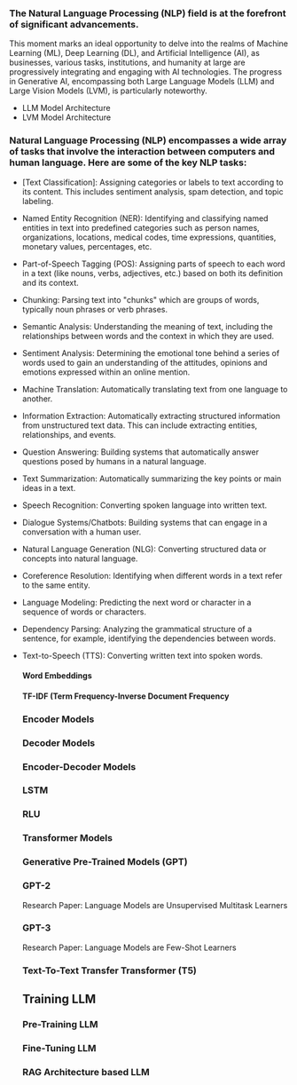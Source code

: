 ### The Natural Language Processing (NLP) field is at the forefront of significant advancements.

This moment marks an ideal opportunity to delve into the realms of Machine Learning (ML), Deep Learning (DL), and Artificial Intelligence (AI), 
as businesses, various tasks, institutions, and humanity at large are progressively integrating and engaging with AI technologies. 
The progress in Generative AI, encompassing both Large Language Models (LLM) and Large Vision Models (LVM), is particularly noteworthy.
- LLM Model Architecture
- LVM Model Architecture

### Natural Language Processing (NLP) encompasses a wide array of tasks that involve the interaction between computers and human language. Here are some of the key NLP tasks:

- [Text Classification]: Assigning categories or labels to text according to its content. This includes sentiment analysis, spam detection, and topic labeling.

- Named Entity Recognition (NER): Identifying and classifying named entities in text into predefined categories such as person names, organizations, locations, medical codes, time expressions, quantities, monetary values, percentages, etc.

- Part-of-Speech Tagging (POS): Assigning parts of speech to each word in a text (like nouns, verbs, adjectives, etc.) based on both its definition and its context.

- Chunking: Parsing text into "chunks" which are groups of words, typically noun phrases or verb phrases.

- Semantic Analysis: Understanding the meaning of text, including the relationships between words and the context in which they are used.

- Sentiment Analysis: Determining the emotional tone behind a series of words used to gain an understanding of the attitudes, opinions and emotions expressed within an online mention.

- Machine Translation: Automatically translating text from one language to another.

- Information Extraction: Automatically extracting structured information from unstructured text data. This can include extracting entities, relationships, and events.

- Question Answering: Building systems that automatically answer questions posed by humans in a natural language.

- Text Summarization: Automatically summarizing the key points or main ideas in a text.

- Speech Recognition: Converting spoken language into written text.

- Dialogue Systems/Chatbots: Building systems that can engage in a conversation with a human user.

- Natural Language Generation (NLG): Converting structured data or concepts into natural language.
- Coreference Resolution: Identifying when different words in a text refer to the same entity.
- Language Modeling: Predicting the next word or character in a sequence of words or characters.
- Dependency Parsing: Analyzing the grammatical structure of a sentence, for example, identifying the dependencies between words.
- Text-to-Speech (TTS): Converting written text into spoken words.

  #### Word Embeddings
  #### TF-IDF (Term Frequency-Inverse Document Frequency

  ### Encoder Models
  ### Decoder Models
  ### Encoder-Decoder Models
  ### LSTM
  ### RLU
  ### Transformer Models

  ### Generative Pre-Trained Models (GPT)
  ### GPT-2
    Research Paper: Language Models are Unsupervised Multitask Learners
  ### GPT-3
    Research Paper: Language Models are Few-Shot Learners
  ### Text-To-Text Transfer Transformer (T5)

  ## Training LLM
  ### Pre-Training LLM
  ### Fine-Tuning LLM
  ### RAG Architecture based LLM

  
